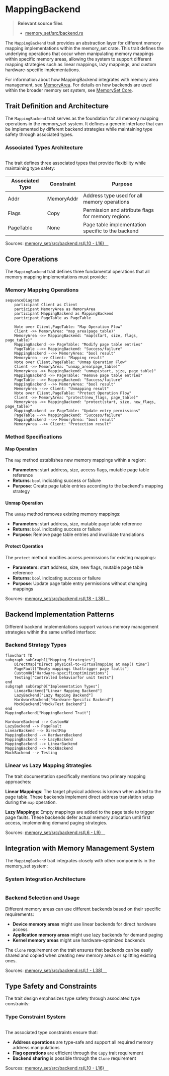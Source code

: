 # MappingBackend

> **Relevant source files**
> * [memory_set/src/backend.rs](https://github.com/arceos-org/axmm_crates/blob/87b8ebcd/memory_set/src/backend.rs)

The `MappingBackend` trait provides an abstraction layer for different memory mapping implementations within the memory_set crate. This trait defines the underlying operations that occur when manipulating memory mappings within specific memory areas, allowing the system to support different mapping strategies such as linear mappings, lazy mappings, and custom hardware-specific implementations.

For information about how MappingBackend integrates with memory area management, see [MemoryArea](/arceos-org/axmm_crates/3.2-memoryarea). For details on how backends are used within the broader memory set system, see [MemorySet Core](/arceos-org/axmm_crates/3.1-memoryset-core).

## Trait Definition and Architecture

The `MappingBackend` trait serves as the foundation for all memory mapping operations in the memory_set system. It defines a generic interface that can be implemented by different backend strategies while maintaining type safety through associated types.

### Associated Types Architecture

```

```

The trait defines three associated types that provide flexibility while maintaining type safety:

|Associated Type|Constraint|Purpose|
| --- | --- | --- |
|Addr|MemoryAddr|Address type used for all memory operations|
|Flags|Copy|Permission and attribute flags for memory regions|
|PageTable|None|Page table implementation specific to the backend|

Sources: [memory_set/src/backend.rs(L10 - L16)&emsp;](https://github.com/arceos-org/axmm_crates/blob/87b8ebcd/memory_set/src/backend.rs#L10-L16)

## Core Operations

The `MappingBackend` trait defines three fundamental operations that all memory mapping implementations must provide:

### Memory Mapping Operations

```mermaid
sequenceDiagram
    participant Client as Client
    participant MemoryArea as MemoryArea
    participant MappingBackend as MappingBackend
    participant PageTable as PageTable

    Note over Client,PageTable: "Map Operation Flow"
    Client ->> MemoryArea: "map_area(page_table)"
    MemoryArea ->> MappingBackend: "map(start, size, flags, page_table)"
    MappingBackend ->> PageTable: "Modify page table entries"
    PageTable -->> MappingBackend: "Success/failure"
    MappingBackend -->> MemoryArea: "bool result"
    MemoryArea -->> Client: "Mapping result"
    Note over Client,PageTable: "Unmap Operation Flow"
    Client ->> MemoryArea: "unmap_area(page_table)"
    MemoryArea ->> MappingBackend: "unmap(start, size, page_table)"
    MappingBackend ->> PageTable: "Remove page table entries"
    PageTable -->> MappingBackend: "Success/failure"
    MappingBackend -->> MemoryArea: "bool result"
    MemoryArea -->> Client: "Unmapping result"
    Note over Client,PageTable: "Protect Operation Flow"
    Client ->> MemoryArea: "protect(new_flags, page_table)"
    MemoryArea ->> MappingBackend: "protect(start, size, new_flags, page_table)"
    MappingBackend ->> PageTable: "Update entry permissions"
    PageTable -->> MappingBackend: "Success/failure"
    MappingBackend -->> MemoryArea: "bool result"
    MemoryArea -->> Client: "Protection result"
```

### Method Specifications

#### Map Operation

The `map` method establishes new memory mappings within a region:

* **Parameters**: start address, size, access flags, mutable page table reference
* **Returns**: `bool` indicating success or failure
* **Purpose**: Create page table entries according to the backend's mapping strategy

#### Unmap Operation

The `unmap` method removes existing memory mappings:

* **Parameters**: start address, size, mutable page table reference
* **Returns**: `bool` indicating success or failure
* **Purpose**: Remove page table entries and invalidate translations

#### Protect Operation

The `protect` method modifies access permissions for existing mappings:

* **Parameters**: start address, size, new flags, mutable page table reference
* **Returns**: `bool` indicating success or failure
* **Purpose**: Update page table entry permissions without changing mappings

Sources: [memory_set/src/backend.rs(L18 - L38)&emsp;](https://github.com/arceos-org/axmm_crates/blob/87b8ebcd/memory_set/src/backend.rs#L18-L38)

## Backend Implementation Patterns

Different backend implementations support various memory management strategies within the same unified interface:

### Backend Strategy Types

```mermaid
flowchart TD
subgraph subGraph1["Mapping Strategies"]
    DirectMap["Direct physical-to-virtualmapping at map() time"]
    PageFault["Empty mappings thattrigger page faults"]
    CustomHW["Hardware-specificoptimizations"]
    Testing["Controlled behaviorfor unit tests"]
end
subgraph subGraph0["Implementation Types"]
    LinearBackend["Linear Mapping Backend"]
    LazyBackend["Lazy Mapping Backend"]
    HardwareBackend["Hardware-Specific Backend"]
    MockBackend["Mock/Test Backend"]
end
MappingBackend["MappingBackend Trait"]

HardwareBackend --> CustomHW
LazyBackend --> PageFault
LinearBackend --> DirectMap
MappingBackend --> HardwareBackend
MappingBackend --> LazyBackend
MappingBackend --> LinearBackend
MappingBackend --> MockBackend
MockBackend --> Testing
```

### Linear vs Lazy Mapping Strategies

The trait documentation specifically mentions two primary mapping approaches:

**Linear Mappings**: The target physical address is known when added to the page table. These backends implement direct address translation setup during the `map` operation.

**Lazy Mappings**: Empty mappings are added to the page table to trigger page faults. These backends defer actual memory allocation until first access, implementing demand paging strategies.

Sources: [memory_set/src/backend.rs(L6 - L9)&emsp;](https://github.com/arceos-org/axmm_crates/blob/87b8ebcd/memory_set/src/backend.rs#L6-L9)

## Integration with Memory Management System

The `MappingBackend` trait integrates closely with other components in the memory_set system:

### System Integration Architecture

```

```

### Backend Selection and Usage

Different memory areas can use different backends based on their specific requirements:

* **Device memory areas** might use linear backends for direct hardware access
* **Application memory areas** might use lazy backends for demand paging
* **Kernel memory areas** might use hardware-optimized backends

The `Clone` requirement on the trait ensures that backends can be easily shared and copied when creating new memory areas or splitting existing ones.

Sources: [memory_set/src/backend.rs(L1 - L38)&emsp;](https://github.com/arceos-org/axmm_crates/blob/87b8ebcd/memory_set/src/backend.rs#L1-L38)

## Type Safety and Constraints

The trait design emphasizes type safety through associated type constraints:

### Type Constraint System

```

```

The associated type constraints ensure that:

* **Address operations** are type-safe and support all required memory address manipulations
* **Flag operations** are efficient through the `Copy` trait requirement
* **Backend sharing** is possible through the `Clone` requirement

Sources: [memory_set/src/backend.rs(L10 - L16)&emsp;](https://github.com/arceos-org/axmm_crates/blob/87b8ebcd/memory_set/src/backend.rs#L10-L16)